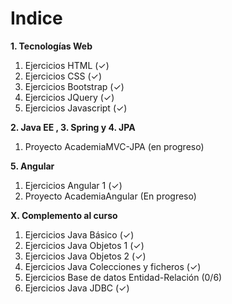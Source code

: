 # Indice

**__1. Tecnologías Web__**
  1. Ejercicios HTML (✓)
  2. Ejercicios CSS (✓)
  3. Ejercicios Bootstrap (✓)
  4. Ejercicios JQuery (✓)
  5. Ejercicios Javascript (✓)
  
**__2. Java EE , 3. Spring y 4. JPA__**
  1. Proyecto AcademiaMVC-JPA (en progreso)
  
**__5. Angular__**
  1. Ejercicios Angular 1 (✓)
  2. Proyecto AcademiaAngular (En progreso)

**__X. Complemento al curso__**

  1. Ejercicios Java Básico (✓)
  2. Ejercicios Java Objetos 1 (✓)
  3. Ejercicios Java Objetos 2 (✓)
  4. Ejercicios Java Colecciones y ficheros (✓)
  5. Ejercicios Base de datos Entidad-Relación (0/6)
  6. Ejercicios Java JDBC (✓)
